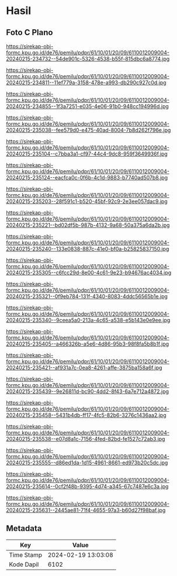 # Hasil

## Foto C Plano

https://sirekap-obj-formc.kpu.go.id/de76/pemilu/pdpr/61/10/01/20/09/6110012009004-20240215-234732--54de901c-5326-4538-b55f-815dbc6a8774.jpg

https://sirekap-obj-formc.kpu.go.id/de76/pemilu/pdpr/61/10/01/20/09/6110012009004-20240215-234811--11ef779a-3158-478e-a993-db290c927c0d.jpg

https://sirekap-obj-formc.kpu.go.id/de76/pemilu/pdpr/61/10/01/20/09/6110012009004-20240215-234855--1f3a7251-e035-4e06-91b0-948cc194996d.jpg

https://sirekap-obj-formc.kpu.go.id/de76/pemilu/pdpr/61/10/01/20/09/6110012009004-20240215-235038--fee579d0-e475-40ad-8004-7b8d262f796e.jpg

https://sirekap-obj-formc.kpu.go.id/de76/pemilu/pdpr/61/10/01/20/09/6110012009004-20240215-235104--c7bba3a1-cf97-44c4-9dc8-959f3649936f.jpg

https://sirekap-obj-formc.kpu.go.id/de76/pemilu/pdpr/61/10/01/20/09/6110012009004-20240215-235124--eacfca0c-0f6b-4c1d-9883-b7740ad507b8.jpg

https://sirekap-obj-formc.kpu.go.id/de76/pemilu/pdpr/61/10/01/20/09/6110012009004-20240215-235203--28f591c1-b520-45bf-92c9-2e3ee057dac9.jpg

https://sirekap-obj-formc.kpu.go.id/de76/pemilu/pdpr/61/10/01/20/09/6110012009004-20240215-235221--bd02df5b-987b-4132-9a68-50a375a6da2b.jpg

https://sirekap-obj-formc.kpu.go.id/de76/pemilu/pdpr/61/10/01/20/09/6110012009004-20240215-235240--133e0838-887c-41e0-bf0a-b25825837150.jpg

https://sirekap-obj-formc.kpu.go.id/de76/pemilu/pdpr/61/10/01/20/09/6110012009004-20240215-235305--c6fcc29d-8e00-4c61-9e23-b94676ac4034.jpg

https://sirekap-obj-formc.kpu.go.id/de76/pemilu/pdpr/61/10/01/20/09/6110012009004-20240215-235321--0f9eb784-131f-4340-8083-4ddc56565b1e.jpg

https://sirekap-obj-formc.kpu.go.id/de76/pemilu/pdpr/61/10/01/20/09/6110012009004-20240215-235340--9ceea5a0-213a-4c65-a538-e5b143e0e9ee.jpg

https://sirekap-obj-formc.kpu.go.id/de76/pemilu/pdpr/61/10/01/20/09/6110012009004-20240215-235405--a466326b-a5e6-4d86-95b3-98f8fa5b8b1f.jpg

https://sirekap-obj-formc.kpu.go.id/de76/pemilu/pdpr/61/10/01/20/09/6110012009004-20240215-235421--af931a7c-0ea8-4261-affe-3875ba158a6f.jpg

https://sirekap-obj-formc.kpu.go.id/de76/pemilu/pdpr/61/10/01/20/09/6110012009004-20240215-235439--9e26811d-bc90-4dd2-8f43-6a7e712a4872.jpg

https://sirekap-obj-formc.kpu.go.id/de76/pemilu/pdpr/61/10/01/20/09/6110012009004-20240215-235458--5431b4db-ff17-4fc5-82b6-3276c1436aa2.jpg

https://sirekap-obj-formc.kpu.go.id/de76/pemilu/pdpr/61/10/01/20/09/6110012009004-20240215-235538--e07d8a1c-7156-4fed-82bd-fe1527c72ab3.jpg

https://sirekap-obj-formc.kpu.go.id/de76/pemilu/pdpr/61/10/01/20/09/6110012009004-20240215-235555--d86ed1da-1d15-4961-8661-ed973b20c5dc.jpg

https://sirekap-obj-formc.kpu.go.id/de76/pemilu/pdpr/61/10/01/20/09/6110012009004-20240215-235614--0cf2f48b-9395-4d74-a345-67c7487e6c3a.jpg

https://sirekap-obj-formc.kpu.go.id/de76/pemilu/pdpr/61/10/01/20/09/6110012009004-20240215-235631--2445ae81-71f4-4655-97a3-b60d27f98baf.jpg


## Metadata

| Key        | Value               |
| ---------- | ------------------- |
| Time Stamp | 2024-02-19 13:03:08 |
| Kode Dapil | 6102                |



